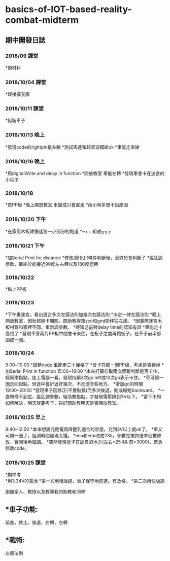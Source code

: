 # basics-of-IOT-based-reality-combat-midterm

期中開發日誌
---
### 2018/09 課堂
*領材料
### 2018/10/04 課堂
*焊接擴充版
### 2018/10/11 課堂
*組裝車子
### 2018/10/13 晚上
*發現code的rightpin是左輪
*測試馬達和超音波模組ok 
*車能走直線
### 2018/10/16 晚上
*用digitalWrite and delay in function
*開放教室 車能左轉
*發現車會卡在迷宮的小柱子
### 2018/10/18 
*買PP板
*晚上開放教室 車變成只會直走
*兩小時多想不出原因
### 2018/10/20 下午
*在家用木板建像迷宮一小部分的跑道
*═+∟組成╗╖╔
### 2018/10/21 下午
*加Serial Print for distance
*修改(簡化)if條件判斷後，車終於會判斷了
*瘋狂調參數，車終於能接近90度左右轉以及180度迴轉
### 2018/10/22
*黏上PP板
### 2018/10/23
*下午畫迷宮，看出適合多次左牆法則加幾次右牆法則
*決定一律左牆法則
*晚上開放教室，因杜邦線卡開關，問助教得知vcc和gnd能移往左邊。
*因實際迷宮木板材質和家裡不同，重新調參數。
*得知之前對delay time的認知有誤
*車能走十幾格了
*發現車旁兩片PP板中間會卡東西，在板子之間再黏板子，在車子前半部圍成一圈。
### 2018/10/24
9:00~10:00 
*調整code 車能走三十幾格了 
*會卡在那一圈PP板，考慮是否拆掉
*加Serial Print in function
15:00~18:00 
*本來打算存取兩次距離判斷是否卡住，經同學指點，接上電腦一看，發現持續3次go left或10次go表示卡住。 
*車可繞一圈走回起點，但途中會折返好幾次，不走進有些地方。
*增加go的時間
19:00~20:50
*發現車子因修正(不要貼牆)而多次後退，刪或縮短backward。
*一直轉彎不到位，瘋狂調參數。經助教指點，才發現電壓降到3V以下。
*當下不知如何解決，明天就要考了，只好問助教明天是否開放教室。
### 2018/10/25 早上
9:40~12:50
*本來想說充飽電再降壓到適合的狀態。充到3V以上就ok了。
*車又可繞一圈了，但測時間發現太慢。
*ena和enb改成235，參數先按其倍率倒數修改，實測後再細調。
*突然發現會卡在詭異的地方(左右>25 && 前>3000)，緊急修改code。
### 2018/10/25 課堂
*期中考  
*用3.34V的電池
*第一次用慢版跑，車子保守地前進。有及格。
*第二次用快版跑

謝謝家人、教授以及教導我的助教和同學

*車子功能:
---
前進，停止，後退，右轉，左轉

*戰術:
---
左牆法則
